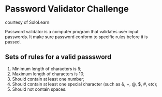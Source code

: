 # Password Validator Challenge
courtesy of SoloLearn

Password validator is a computer program that validates user input passwords. It make sure password conform to specific rules before it is passed.

## Sets of rules for a valid passsword

1. Minimum length of characters is 5;
2. Maximum length of characters is 10;
3. Should contain at least one number;
4. Should contain at least one special character (such as &, +, @, $, #, etc);
5. Should not contain spaces.